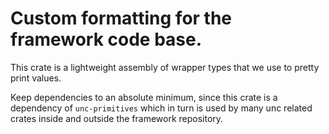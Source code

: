 # Custom formatting for the framework code base.

This crate is a lightweight assembly of wrapper types that we use to pretty
print values.

Keep dependencies to an absolute minimum, since this crate is a dependency of
`unc-primitives` which in turn is used by many unc related crates inside and
outside the framework repository.
